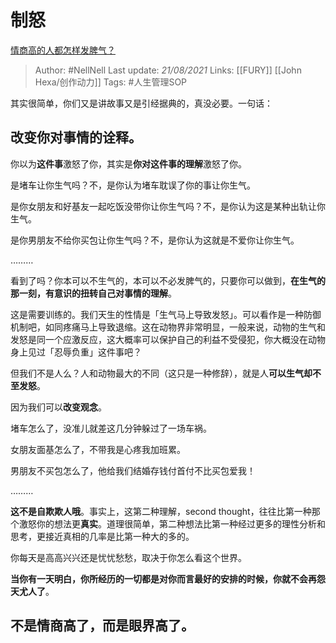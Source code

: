 # 制怒
[情商高的人都怎样发脾气？](https://www.zhihu.com/question/24314797/answer/640898544)

> Author: #NellNell 
Last update: *21/08/2021* 
Links: [[FURY]] [[John Hexa/创作动力]]
Tags: #人生管理SOP 



  

其实很简单，你们又是讲故事又是引经据典的，真没必要。一句话：

## 改变你对事情的诠释。

你以为**这件事**激怒了你，其实是**你对这件事的理解**激怒了你。

是堵车让你生气吗？不，是你认为堵车耽误了你的事让你生气。

是你女朋友和好基友一起吃饭没带你让你生气吗？不，是你认为这是某种出轨让你生气。

是你男朋友不给你买包让你生气吗？不，是你认为这就是不爱你让你生气。

………

看到了吗？你本可以不生气的，本可以不必发脾气的，只要你可以做到，**在生气的那一刻，有意识的扭转自己对事情的理解**。

这是需要训练的。我们天生的性情是「生气马上导致发怒」。可以看作是一种防御机制吧，如同疼痛马上导致退缩。这在动物界非常明显，一般来说，动物的生气和发怒是同一个应激反应，这大概率可以保护自己的利益不受侵犯，你大概没在动物身上见过「忍辱负重」这件事吧？

但我们不是人么？人和动物最大的不同（这只是一种修辞），就是人**可以生气却不至发怒**。

因为我们可以**改变观念**。

堵车怎么了，没准儿就差这几分钟躲过了一场车祸。

女朋友面基怎么了，不带我是心疼我加班累。

男朋友不买包怎么了，他给我们结婚存钱付首付不比买包爱我！

………

**这不是自欺欺人哦**。事实上，这第二种理解，second thought，往往比第一种那个激怒你的想法更**真实**。道理很简单，第二种想法比第一种经过更多的理性分析和思考，更接近真相的几率是比第一种大的多的。

你每天是高高兴兴还是忧忧愁愁，取决于你怎么看这个世界。

**当你有一天明白，你所经历的一切都是对你而言最好的安排的时候，你就不会再怨天尤人了**。

## **不是情商高了，而是眼界高了**。